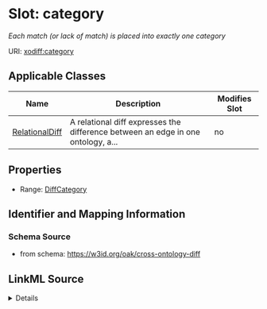 

# Slot: category


_Each match (or lack of match) is placed into exactly one category_



URI: [xodiff:category](https://w3id.org/oak/cross-ontology-diff/category)



<!-- no inheritance hierarchy -->





## Applicable Classes

| Name | Description | Modifies Slot |
| --- | --- | --- |
| [RelationalDiff](RelationalDiff.md) | A relational diff expresses the difference between an edge in one ontology, a... |  no  |







## Properties

* Range: [DiffCategory](DiffCategory.md)





## Identifier and Mapping Information







### Schema Source


* from schema: https://w3id.org/oak/cross-ontology-diff




## LinkML Source

<details>
```yaml
name: category
description: Each match (or lack of match) is placed into exactly one category
from_schema: https://w3id.org/oak/cross-ontology-diff
rank: 1000
alias: category
owner: RelationalDiff
domain_of:
- RelationalDiff
range: DiffCategory

```
</details>